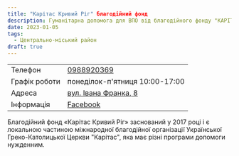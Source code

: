 ```yaml
---
title: "Карітас Кривий Ріг" благодійний фонд 
description: Гуманітарна допомога для ВПО від благодійного фонду "КАРІТАС Кривий Ріг", Центрально-міський район, вулиця Івана Франка, 8
date: 2023-01-05
tags:
  - Центрально-міський район
draft: true
---
```


<div class="centers--block">

|   |   |
|---|---|
| Телефон  | <a href="tel:0988920369">0988920369</a>   |
|Графік роботи   |  понеділок-п'ятниця 10:00-17:00 |
|Адреса | [вул. Івана Франка, 8](https://goo.gl/maps/sbip19vQFujuWCpz9)  |
|Інформація | [Facebook](https://www.facebook.com/caritaskrofficial)|


</div>

Благодійний фонд «Карітас Кривий Ріг» заснований у 2017 році і є локальною частиною міжнародної благодійної організації Української Греко-Католицької Церкви "Карітас", яка має різні програми допомоги нужденним.